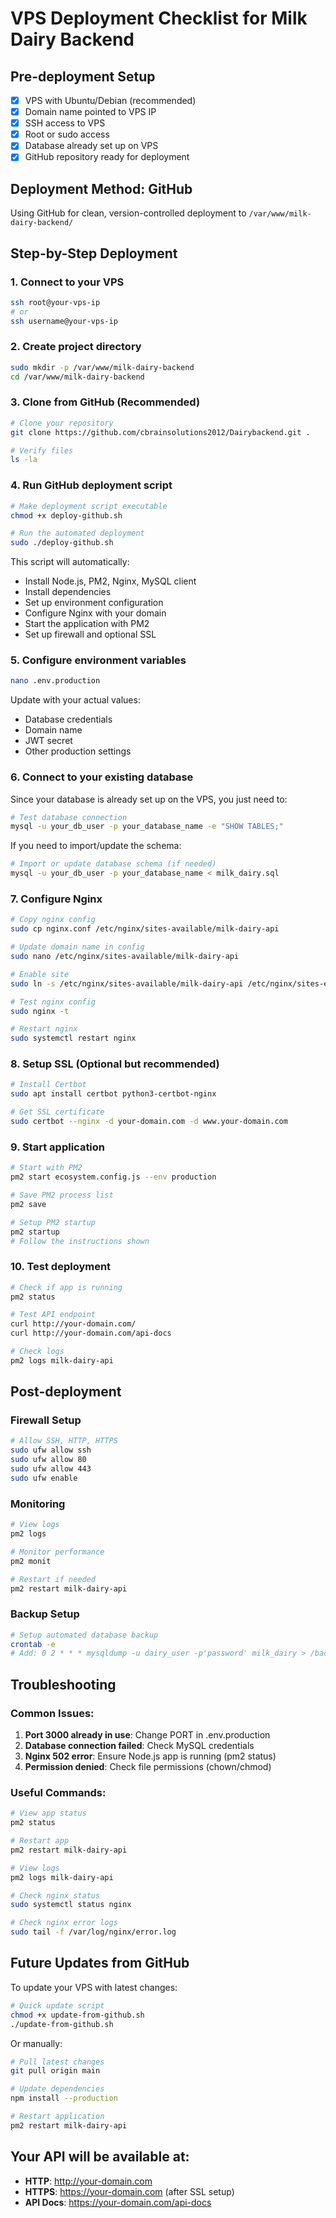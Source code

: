 # VPS Deployment Checklist for Milk Dairy Backend

## Pre-deployment Setup
- [x] VPS with Ubuntu/Debian (recommended)
- [x] Domain name pointed to VPS IP
- [x] SSH access to VPS
- [x] Root or sudo access
- [x] Database already set up on VPS
- [x] GitHub repository ready for deployment

## Deployment Method: GitHub
Using GitHub for clean, version-controlled deployment to `/var/www/milk-dairy-backend/`

## Step-by-Step Deployment

### 1. Connect to your VPS
```bash
ssh root@your-vps-ip
# or
ssh username@your-vps-ip
```

### 2. Create project directory
```bash
sudo mkdir -p /var/www/milk-dairy-backend
cd /var/www/milk-dairy-backend
```

### 3. Clone from GitHub (Recommended)
```bash
# Clone your repository
git clone https://github.com/cbrainsolutions2012/Dairybackend.git .

# Verify files
ls -la
```

### 4. Run GitHub deployment script
```bash
# Make deployment script executable
chmod +x deploy-github.sh

# Run the automated deployment
sudo ./deploy-github.sh
```

This script will automatically:
- Install Node.js, PM2, Nginx, MySQL client
- Install dependencies
- Set up environment configuration
- Configure Nginx with your domain
- Start the application with PM2
- Set up firewall and optional SSL

### 5. Configure environment variables
```bash
nano .env.production
```
Update with your actual values:
- Database credentials
- Domain name
- JWT secret
- Other production settings

### 6. Connect to your existing database
Since your database is already set up on the VPS, you just need to:
```bash
# Test database connection
mysql -u your_db_user -p your_database_name -e "SHOW TABLES;"
```

If you need to import/update the schema:
```bash
# Import or update database schema (if needed)
mysql -u your_db_user -p your_database_name < milk_dairy.sql
```

### 7. Configure Nginx
```bash
# Copy nginx config
sudo cp nginx.conf /etc/nginx/sites-available/milk-dairy-api

# Update domain name in config
sudo nano /etc/nginx/sites-available/milk-dairy-api

# Enable site
sudo ln -s /etc/nginx/sites-available/milk-dairy-api /etc/nginx/sites-enabled/

# Test nginx config
sudo nginx -t

# Restart nginx
sudo systemctl restart nginx
```

### 8. Setup SSL (Optional but recommended)
```bash
# Install Certbot
sudo apt install certbot python3-certbot-nginx

# Get SSL certificate
sudo certbot --nginx -d your-domain.com -d www.your-domain.com
```

### 9. Start application
```bash
# Start with PM2
pm2 start ecosystem.config.js --env production

# Save PM2 process list
pm2 save

# Setup PM2 startup
pm2 startup
# Follow the instructions shown
```

### 10. Test deployment
```bash
# Check if app is running
pm2 status

# Test API endpoint
curl http://your-domain.com/
curl http://your-domain.com/api-docs

# Check logs
pm2 logs milk-dairy-api
```

## Post-deployment

### Firewall Setup
```bash
# Allow SSH, HTTP, HTTPS
sudo ufw allow ssh
sudo ufw allow 80
sudo ufw allow 443
sudo ufw enable
```

### Monitoring
```bash
# View logs
pm2 logs

# Monitor performance
pm2 monit

# Restart if needed
pm2 restart milk-dairy-api
```

### Backup Setup
```bash
# Setup automated database backup
crontab -e
# Add: 0 2 * * * mysqldump -u dairy_user -p'password' milk_dairy > /backup/milk_dairy_$(date +\%Y\%m\%d).sql
```

## Troubleshooting

### Common Issues:
1. **Port 3000 already in use**: Change PORT in .env.production
2. **Database connection failed**: Check MySQL credentials
3. **Nginx 502 error**: Ensure Node.js app is running (pm2 status)
4. **Permission denied**: Check file permissions (chown/chmod)

### Useful Commands:
```bash
# View app status
pm2 status

# Restart app
pm2 restart milk-dairy-api

# View logs
pm2 logs milk-dairy-api

# Check nginx status
sudo systemctl status nginx

# Check nginx error logs
sudo tail -f /var/log/nginx/error.log
```

## Future Updates from GitHub

To update your VPS with latest changes:

```bash
# Quick update script
chmod +x update-from-github.sh
./update-from-github.sh
```

Or manually:
```bash
# Pull latest changes
git pull origin main

# Update dependencies
npm install --production

# Restart application
pm2 restart milk-dairy-api
```

## Your API will be available at:
- **HTTP**: http://your-domain.com
- **HTTPS**: https://your-domain.com (after SSL setup)
- **API Docs**: https://your-domain.com/api-docs
